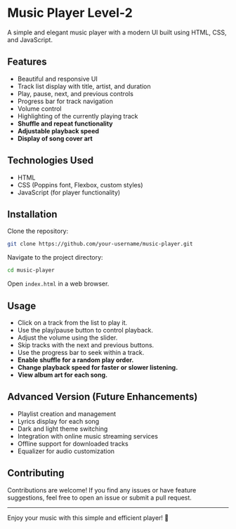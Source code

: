 
# Music Player Level-2

A simple and elegant music player with a modern UI built using HTML, CSS, and JavaScript.

## Features
- Beautiful and responsive UI
- Track list display with title, artist, and duration
- Play, pause, next, and previous controls
- Progress bar for track navigation
- Volume control
- Highlighting of the currently playing track
- **Shuffle and repeat functionality**
- **Adjustable playback speed**
- **Display of song cover art**

## Technologies Used
- HTML
- CSS (Poppins font, Flexbox, custom styles)
- JavaScript (for player functionality)

## Installation
Clone the repository:
```sh
git clone https://github.com/your-username/music-player.git
```
Navigate to the project directory:
```sh
cd music-player
```
Open `index.html` in a web browser.

## Usage
- Click on a track from the list to play it.
- Use the play/pause button to control playback.
- Adjust the volume using the slider.
- Skip tracks with the next and previous buttons.
- Use the progress bar to seek within a track.
- **Enable shuffle for a random play order.**
- **Change playback speed for faster or slower listening.**
- **View album art for each song.**

## Advanced Version (Future Enhancements)
- Playlist creation and management
- Lyrics display for each song
- Dark and light theme switching
- Integration with online music streaming services
- Offline support for downloaded tracks
- Equalizer for audio customization

## Contributing
Contributions are welcome! If you find any issues or have feature suggestions, feel free to open an issue or submit a pull request.

---
Enjoy your music with this simple and efficient player! 🎵

